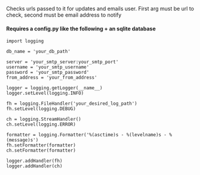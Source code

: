 Checks urls passed to it for updates and emails user. First arg must be url to check, second must be email address to notify

#### Requires a config.py like the following + an sqlite database

    import logging

    db_name = 'your_db_path'

    server = 'your_smtp_server:your_smtp_port'
    username = 'your_smtp_username'
    password = 'your_smtp_password'
    from_address = 'your_from_address'

    logger = logging.getLogger(__name__)
    logger.setLevel(logging.INFO)

    fh = logging.FileHandler('your_desired_log_path')
    fh.setLevel(logging.DEBUG)

    ch = logging.StreamHandler()
    ch.setLevel(logging.ERROR)

    formatter = logging.Formatter('%(asctime)s - %(levelname)s - %(message)s')
    fh.setFormatter(formatter)
    ch.setFormatter(formatter)

    logger.addHandler(fh)
    logger.addHandler(ch)

